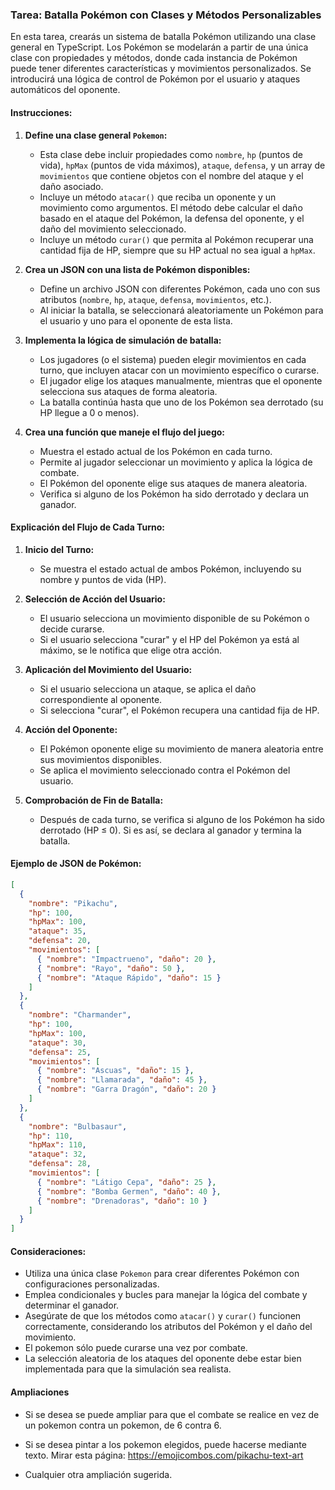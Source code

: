### Tarea: Batalla Pokémon con Clases y Métodos Personalizables

En esta tarea, crearás un sistema de batalla Pokémon utilizando una clase general en TypeScript. Los Pokémon se modelarán a partir de una única clase con propiedades y métodos, donde cada instancia de Pokémon puede tener diferentes características y movimientos personalizados. Se introducirá una lógica de control de Pokémon por el usuario y ataques automáticos del oponente.

#### Instrucciones:

1. **Define una clase general `Pokemon`:**

      - Esta clase debe incluir propiedades como `nombre`, `hp` (puntos de vida), `hpMax` (puntos de vida máximos), `ataque`, `defensa`, y un array de `movimientos` que contiene objetos con el nombre del ataque y el daño asociado.
      - Incluye un método `atacar()` que reciba un oponente y un movimiento como argumentos. El método debe calcular el daño basado en el ataque del Pokémon, la defensa del oponente, y el daño del movimiento seleccionado.
      - Incluye un método `curar()` que permita al Pokémon recuperar una cantidad fija de HP, siempre que su HP actual no sea igual a `hpMax`.

2. **Crea un JSON con una lista de Pokémon disponibles:**

      - Define un archivo JSON con diferentes Pokémon, cada uno con sus atributos (`nombre`, `hp`, `ataque`, `defensa`, `movimientos`, etc.).
      - Al iniciar la batalla, se seleccionará aleatoriamente un Pokémon para el usuario y uno para el oponente de esta lista.

3. **Implementa la lógica de simulación de batalla:**

      - Los jugadores (o el sistema) pueden elegir movimientos en cada turno, que incluyen atacar con un movimiento específico o curarse.
      - El jugador elige los ataques manualmente, mientras que el oponente selecciona sus ataques de forma aleatoria.
      - La batalla continúa hasta que uno de los Pokémon sea derrotado (su HP llegue a 0 o menos).

4. **Crea una función que maneje el flujo del juego:**
      - Muestra el estado actual de los Pokémon en cada turno.
      - Permite al jugador seleccionar un movimiento y aplica la lógica de combate.
      - El Pokémon del oponente elige sus ataques de manera aleatoria.
      - Verifica si alguno de los Pokémon ha sido derrotado y declara un ganador.

#### Explicación del Flujo de Cada Turno:

1. **Inicio del Turno:**

      - Se muestra el estado actual de ambos Pokémon, incluyendo su nombre y puntos de vida (HP).

2. **Selección de Acción del Usuario:**

      - El usuario selecciona un movimiento disponible de su Pokémon o decide curarse.
      - Si el usuario selecciona "curar" y el HP del Pokémon ya está al máximo, se le notifica que elige otra acción.

3. **Aplicación del Movimiento del Usuario:**

      - Si el usuario selecciona un ataque, se aplica el daño correspondiente al oponente.
      - Si selecciona "curar", el Pokémon recupera una cantidad fija de HP.

4. **Acción del Oponente:**

      - El Pokémon oponente elige su movimiento de manera aleatoria entre sus movimientos disponibles.
      - Se aplica el movimiento seleccionado contra el Pokémon del usuario.

5. **Comprobación de Fin de Batalla:**
      - Después de cada turno, se verifica si alguno de los Pokémon ha sido derrotado (HP ≤ 0). Si es así, se declara al ganador y termina la batalla.

#### Ejemplo de JSON de Pokémon:

```json
[
  {
    "nombre": "Pikachu",
    "hp": 100,
    "hpMax": 100,
    "ataque": 35,
    "defensa": 20,
    "movimientos": [
      { "nombre": "Impactrueno", "daño": 20 },
      { "nombre": "Rayo", "daño": 50 },
      { "nombre": "Ataque Rápido", "daño": 15 }
    ]
  },
  {
    "nombre": "Charmander",
    "hp": 100,
    "hpMax": 100,
    "ataque": 30,
    "defensa": 25,
    "movimientos": [
      { "nombre": "Ascuas", "daño": 15 },
      { "nombre": "Llamarada", "daño": 45 },
      { "nombre": "Garra Dragón", "daño": 20 }
    ]
  },
  {
    "nombre": "Bulbasaur",
    "hp": 110,
    "hpMax": 110,
    "ataque": 32,
    "defensa": 28,
    "movimientos": [
      { "nombre": "Látigo Cepa", "daño": 25 },
      { "nombre": "Bomba Germen", "daño": 40 },
      { "nombre": "Drenadoras", "daño": 10 }
    ]
  }
]
```

#### Consideraciones:

   - Utiliza una única clase `Pokemon` para crear diferentes Pokémon con configuraciones personalizadas.
   - Emplea condicionales y bucles para manejar la lógica del combate y determinar el ganador.
   - Asegúrate de que los métodos como `atacar()` y `curar()` funcionen correctamente, considerando los atributos del Pokémon y el daño del movimiento.
   - El pokemon sólo puede curarse una vez por combate.
   - La selección aleatoria de los ataques del oponente debe estar bien implementada para que la simulación sea realista.

#### Ampliaciones

- Si se desea se puede ampliar para que el combate se realice en vez de un pokemon contra un pokemon, de 6 contra 6.

- Si se desea pintar a los pokemon elegidos, puede hacerse mediante texto. Mirar esta página: https://emojicombos.com/pikachu-text-art

- Cualquier otra ampliación sugerida.
